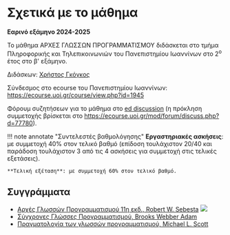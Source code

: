 # Σχετικά με το μάθημα

**Εαρινό εξάμηνο 2024-2025**

Το μάθημα ΑΡΧΕΣ ΓΛΩΣΣΩΝ ΠΡΟΓΡΑΜΜΑΤΙΣΜΟΥ διδάσκεται στο τμήμα Πληροφορικής και Τηλεπικοινωνιών του Πανεπιστημίου Ιωαννίνων στο 2<sup>o</sup> έτος στο β' εξάμηνο.

Διδάσκων: [Χρήστος Γκόγκος](https://www.linkedin.com/in/christos-gogos-07a75bb/)

Σύνδεσμος στο ecourse του  Πανεπιστημίου Ιωαννίνων: <https://ecourse.uoi.gr/course/view.php?id=1945>

Φόρουμ συζητήσεων για το μάθημα στο [ed discussion](https://edstem.org/eu/courses/2025/discussion) (η πρόκληση συμμετοχής βρίσκεται στο <https://ecourse.uoi.gr/mod/forum/discuss.php?d=77780>).

!!! note annotate "Συντελεστές βαθμολόγησης"
    **Εργαστηριακές ασκήσεις**: με συμμετοχή 40% στον τελικό βαθμό (επίδοση τουλάχιστον 20/40 και παράδοση τουλάχιστον 3 από τις 4 ασκήσεις για συμμετοχή στις τελικές εξετάσεις).
      
    **Τελική εξέταση**: με συμμετοχή 60% στον τελικό βαθμό.



## Συγγράμματα

* [Αρχές Γλωσσών Προγραμματισμού 11η εκδ., Robert W. Sebesta](https://www.mgiurdas.gr/biblia/arhes-glosson-programmatismoy-11i-ekdosi)
![](https://www.mgiurdas.gr/sites/default/files/styles/product_display/public/books/31-6988-bookcover.jpg?itok=M2GiPxQ_)
* [Σύγχρονες Γλώσσες Προγραμματισμού, Brooks Webber Adam](https://www.cup.gr/book/sigchrones-glosses-programmatismou/)
* [Πραγματολογία των γλωσσών προγραμματισμού, Michael L. Scott](http://www.klidarithmos.gr/pragmatologia-twn-glwsswn-programmatismoy)